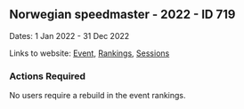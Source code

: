 ## Norwegian speedmaster - 2022 - ID 719

Dates: 1 Jan 2022 - 31 Dec 2022

Links to website: [Event](https://www.gps-speedsurfing.com/default.aspx?mnu=event&val=719), [Rankings](https://www.gps-speedsurfing.com/default.aspx?mnu=eventranking&val=719), [Sessions](https://www.gps-speedsurfing.com/default.aspx?mnu=eventsessions&val=719)

### Actions Required

No users require a rebuild in the event rankings.

